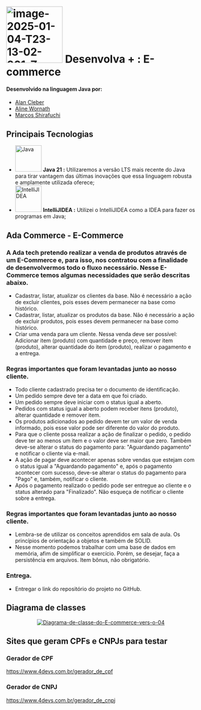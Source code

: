 # <a href="https://imgbb.com/"><img src="https://i.ibb.co/wNCRx9z/image-2025-01-04-T23-13-02-901-Z.png" alt="image-2025-01-04-T23-13-02-901-Z" border="0" width =150 heigth = 100></a> Desenvolva + : E-commerce

#### Desenvolvido na linguagem Java por:
- [Alan Cleber](https://github.com/superalanjoe)
- [Aline Wornath](https://github.com/AlineWornath)
- [Marcos Shirafuchi](https://github.com/marcosfshirafuchi)

## Principais Tecnologias

- <img width="70px" src="https://cdn.jsdelivr.net/gh/devicons/devicon@latest/icons/java/java-original-wordmark.svg" title = "Java" /> <b>Java 21 :</b> Utilizaremos a versão LTS mais recente do Java para tirar vantagem das últimas inovações que essa linguagem robusta e amplamente utilizada oferece;
- <img width="70px" src="https://cdn.jsdelivr.net/gh/devicons/devicon@latest/icons/intellij/intellij-original.svg" title = "IntelliJIDEA" /> <b>IntelliJIDEA :</b> Utilizei o IntelliJIDEA como a IDEA para fazer os programas em Java;



## Ada Commerce - E-Commerce 

### A Ada tech pretendo realizar a venda de produtos através de um E-Commerce e, para isso, nos contratou com a finalidade de desenvolvermos todo o fluxo necessário. Nesse E-Commerce temos algumas necessidades que serão descritas abaixo.
- Cadastrar, listar, atualizar os clientes da base. Não é necessário a ação de excluir clientes, pois esses devem permanecer na base como histórico.
- Cadastrar, listar, atualizar os produtos da base. Não é necessário a ação de excluir produtos, pois esses devem permanecer na base como histórico.
- Criar uma venda para um cliente. Nessa venda deve ser possível: Adicionar item (produto) com quantidade e preço, remover item (produto), alterar quantidade do item (produto), realizar o pagamento e a entrega.

### Regras importantes que foram levantadas junto ao nosso cliente.
- Todo cliente cadastrado precisa ter o documento de identificação.
- Um pedido sempre deve ter a data em que foi criado.
- Um pedido sempre deve iniciar com o status igual a aberto.
- Pedidos com status igual a aberto podem receber itens (produto), alterar quantidade e remover item.
- Os produtos adicionados ao pedido devem ter um valor de venda informado, pois esse valor pode ser diferente do valor do produto.
- Para que o cliente possa realizar a ação de finalizar o pedido, o pedido deve ter ao menos um item e o valor deve ser maior que zero. Também deve-se alterar o status do pagamento para: "Aguardando pagamento" e notificar o cliente via e-mail.
- A ação de pagar deve acontecer apenas sobre vendas que estejam com o status igual a "Aguardando pagamento" e, após o pagamento acontecer com sucesso, deve-se alterar o status do pagamento para "Pago" e, também, notificar o cliente.
- Após o pagamento realizado o pedido pode ser entregue ao cliente e o status alterado para "Finalizado". Não esqueça de notificar o cliente sobre a entrega.  

### Regras importantes que foram levantadas junto ao nosso cliente.
- Lembra-se de utilizar os conceitos aprendidos em sala de aula. Os princípios de orientação a objetos e também de SOLID.
- Nesse momento podemos trabalhar com uma base de dados em memória, afim de simplificar o exercício. Porém, se desejar, faça a persistência em arquivos. Item bônus, não obrigatório.

### Entrega.
- Entregar o link do repositório do projeto no GitHub.

## Diagrama de classes
<p align = center>
<a href="https://ibb.co/5hQ4XWwd"><img src="https://i.ibb.co/v4NqCxRb/Diagrama-de-classe-do-E-commerce-vers-o-04.png" alt="Diagrama-de-classe-do-E-commerce-vers-o-04" border="0"></a>
</p>

## Sites que geram CPFs e CNPJs para testar

### Gerador de CPF

https://www.4devs.com.br/gerador_de_cpf

### Gerador de CNPJ

https://www.4devs.com.br/gerador_de_cnpj

